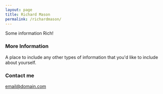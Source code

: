 ```yaml
---
layout: page
title: Richard Mason
permalink: /richardmason/
---
```


Some information Rich!

### More Information

A place to include any other types of information that you'd like to include about yourself.

### Contact me

[email@domain.com](mailto:email@domain.com)
